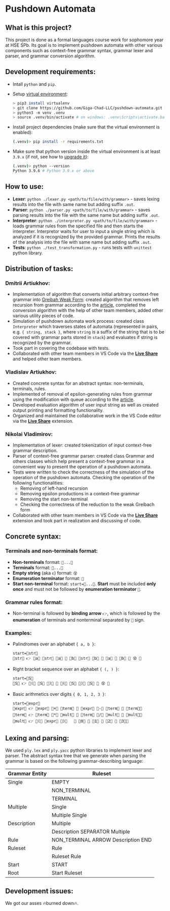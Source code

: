 # Pushdown Automata

## What is this project?

This project is done as a formal languages course work for sophomore year at HSE SPb. Its goal is to implement pushdown automata with other various components such as context-free grammar syntax, grammar lexer and parser, and grammar conversion algorithm.

## Development requirements:
- Intall `python` and `pip`.
- Setup [virtual environment](https://docs.python-guide.org/dev/virtualenvs/):

    ```bash
    > pip3 install virtualenv
    > git clone https://github.com/Giga-Chad-LLC/pushdown-automata.git && cd pushdown-automata
    > python3 -m venv .venv
    > source .venv/bin/activate # on windows: .venv\Scripts\activate.bat
    ```
- Install project dependencies (make sure that the virtual environment is enabled):
    ```bash
    (.venv)> pip install -r requirements.txt
    ```
- Make sure that python version inside the virtual environment is at least `3.9.x` (if not, see how to [upgrade it](https://stackoverflow.com/questions/2170252/can-existing-virtualenv-be-upgraded-gracefully)):
    ```bash
    (.venv)> python --version
    Python 3.9.6 # Python 3.9.x or above
    ```

## How to use:
- **Lexer**: `python ./lexer.py <path/to/file/with/grammar>` - saves lexing results into the file with same name but adding suffix `.out`.
- **Parser**: `python ./parser.py <path/to/file/with/grammar>` - saves parsing results into the file with the same name but adding suffix `.out`.
- **Interpreter**: `python ./interpreter.py <path/to/file/with/grammar>` - loads grammar rules from the specified file and then starts the interpreter. Interpretor waits for user to input a single string which is analyzed if it is recognized by the provided grammar. Prints the results of the analysis into the file with same name but adding suffix `.out`.
- **Tests**: `python ./test_transformation.py` - runs tests with `unittest` python library.


## Distribution of tasks:

### Dmitrii Artiukhov:
- Implementation of algorithm that converts initial arbitrary context-free grammar into [Greibah Weak Form](https://neerc.ifmo.ru/wiki/index.php?title=%D0%9F%D1%80%D0%B8%D0%B2%D0%B5%D0%B4%D0%B5%D0%BD%D0%B8%D0%B5_%D0%B3%D1%80%D0%B0%D0%BC%D0%BC%D0%B0%D1%82%D0%B8%D0%BA%D0%B8_%D0%BA_%D0%BE%D1%81%D0%BB%D0%B0%D0%B1%D0%BB%D0%B5%D0%BD%D0%BD%D0%BE%D0%B9_%D0%BD%D0%BE%D1%80%D0%BC%D0%B0%D0%BB%D1%8C%D0%BD%D0%BE%D0%B9_%D1%84%D0%BE%D1%80%D0%BC%D0%B5_%D0%93%D1%80%D0%B5%D0%B9%D0%B1%D0%B0%D1%85): created algorithm that removes left recursion from grammar according to the [article](https://neerc.ifmo.ru/wiki/index.php?title=%D0%A3%D1%81%D1%82%D1%80%D0%B0%D0%BD%D0%B5%D0%BD%D0%B8%D0%B5_%D0%BB%D0%B5%D0%B2%D0%BE%D0%B9_%D1%80%D0%B5%D0%BA%D1%83%D1%80%D1%81%D0%B8%D0%B8), completed the conversion algorithm with the help of other team members, added other various utility pieces of code.
- Simulation of pushdown automata work process: created class `Interpreter` which traverses states of automata (represented in pairs, e.g. `{ string, stack }`, where `string` is a suffix of the string that is to be covered with grammar parts stored in `stack`) and evaluates if string is recognized by the grammar.
- Took part in covering the codebase with tests.
- Collaborated with other team members in VS Code via the [**Live Share**](https://code.visualstudio.com/learn/collaboration/live-share) and helped other team members.



### Vladislav Artiukhov:

 - Created concrete syntax for an abstract syntax: non-terminals, terminals, rules.
 - Implemented of removal of epsilon-generating rules from grammar using the modification with queue according to the [article](https://neerc.ifmo.ru/wiki/index.php?title=%D0%A3%D0%B4%D0%B0%D0%BB%D0%B5%D0%BD%D0%B8%D0%B5_eps-%D0%BF%D1%80%D0%B0%D0%B2%D0%B8%D0%BB_%D0%B8%D0%B7_%D0%B3%D1%80%D0%B0%D0%BC%D0%BC%D0%B0%D1%82%D0%B8%D0%BA%D0%B8).
 - Developed evaluation algorithm of user input string as well as created output printing and formatting functionality.
 - Organized and maintained the collaborative work in the VS Code editor via the [**Live Share**](https://code.visualstudio.com/learn/collaboration/live-share) extension.


### Nikolai Vladimirov:

- Implementation of lexer: created tokenization of input context-free grammar description.
- Parser of context-free grammar parser: created class Grammar and others classes which help present a context-free grammar in a convenient way to present the operation of a pushdown automata.
- Tests were written to check the correctness of the simulation of the operation of the pushdown automata.
Checking the operation of the following functionalities:
    - Removing of left-hand recursion
    - Removing epsilon productions in a context-free grammar
    - Removing the start non-terminal
    - Checking the correctness of the reduction to the weak Greibach form
- Collaborated with other team members in VS Code via the [**Live Share**](https://code.visualstudio.com/learn/collaboration/live-share) extension and took part in realization and discussing of code.


## Concrete syntax:

### Terminals and non-terminals format:

- **Non-terminals** format: `🤯...🤯`
- **Terminals** format: `🥵...🥵`
- **Empty string** (aka `ε`) format: `😵`
- **Enumeration terminator** format: `🗿`
- **Start non-terminal** format: `start=🤯...🤯`. **Start** must be included **only once** and must not be followed by **enumeration terminator** `🗿`.


### Grammar rules format:

- Non-terminal is followed by **binding arrow** `👉`, which is followed by the **enumeration** of terminals and nonterminal separated by `🤌` sign.


### Examples:

- Palindromes over an alphabet `{ a, b }`:
    ```
    start=🤯str🤯
    🤯str🤯 👉 🥵a🥵 🤯str🤯 🥵a🥵 🤌 🥵b🥵 🤯str🤯 🥵b🥵 🤌 🥵a🥵 🤌 🥵b🥵 🤌 😵 🗿
    ```

- Right bracket sequence over an alphabet `{ (, ) }`:
    ```
    start=🤯S🤯
    🤯S🤯 👉 🥵(🥵 🤯S🤯 🥵)🥵 🤌 🥵(🥵 🤯S🤯 🥵)🥵 🤯S🤯 🤌 😵 🗿
    ```

- Basic arithmetics over digits `{ 0, 1, 2, 3 }`:
    ```
    start=🤯expr🤯
    🤯expr🤯 👉 🤯expr🤯 🥵+🥵 🤯term🤯 🤌 🤯expr🤯 🥵-🥵 🤯term🤯 🤌 🤯term🤯🗿
    🤯term🤯 👉 🤯term🤯 🥵*🥵 🤯mult🤯 🤌 🤯term🤯 🥵/🥵 🤯mult🤯 🤌 🤯mult🤯🗿
    🤯mult🤯 👉 🥵(🥵 🤯expr🤯 🥵)🥵   🤌 🥵0🥵 🤌 🥵1🥵 🤌 🥵2🥵 🤌 🥵3🥵🗿
    ```

## Lexing and parsing:

We used `ply.lex` and `ply.yacc` python libraries to implement lexer and parser. The abstract syntax tree that we generate when parsing the grammar is based on the following grammar-describing language:

Grammar Entity | Ruleset
------------   | -------------
Single   	   | EMPTY
&nbsp;	       | NON_TERMINAL
&nbsp;		   | TERMINAL
Multiple   	   | Single
&nbsp;	       | Multiple Single
Description	   | Multiple
&nbsp;	       | Description SEPARATOR Multiple
Rule           | NON_TERMINAL ARROW Description END
Ruleset        | Rule
&nbsp;         | Ruleset Rule
Start          | START
Root           | Start Ruleset


## Development issues:
We got our asses 🔥burned down🔥.
